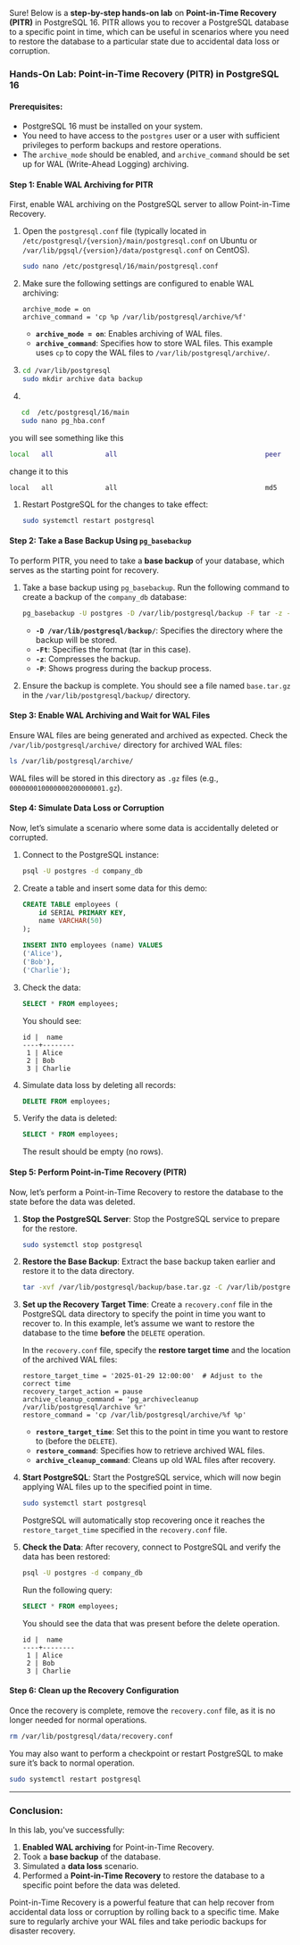 Sure! Below is a **step-by-step hands-on lab** on **Point-in-Time Recovery (PITR)** in PostgreSQL 16. PITR allows you to recover a PostgreSQL database to a specific point in time, which can be useful in scenarios where you need to restore the database to a particular state due to accidental data loss or corruption.

### **Hands-On Lab: Point-in-Time Recovery (PITR) in PostgreSQL 16**

#### **Prerequisites**:
- PostgreSQL 16 must be installed on your system.
- You need to have access to the `postgres` user or a user with sufficient privileges to perform backups and restore operations.
- The `archive_mode` should be enabled, and `archive_command` should be set up for WAL (Write-Ahead Logging) archiving.

#### **Step 1: Enable WAL Archiving for PITR**

First, enable WAL archiving on the PostgreSQL server to allow Point-in-Time Recovery.

1. Open the `postgresql.conf` file (typically located in `/etc/postgresql/{version}/main/postgresql.conf` on Ubuntu or `/var/lib/pgsql/{version}/data/postgresql.conf` on CentOS).
   
   ```bash
   sudo nano /etc/postgresql/16/main/postgresql.conf
   ```

2. Make sure the following settings are configured to enable WAL archiving:
   ```plaintext
   archive_mode = on
   archive_command = 'cp %p /var/lib/postgresql/archive/%f'
   ```

   - **`archive_mode = on`**: Enables archiving of WAL files.
   - **`archive_command`**: Specifies how to store WAL files. This example uses `cp` to copy the WAL files to `/var/lib/postgresql/archive/`.



3. 
   ```bash
   cd /var/lib/postgresql
   sudo mkdir archive data backup
    ```

4. 

```bash
   cd  /etc/postgresql/16/main
   sudo nano pg_hba.conf
```
you will see something like this

```bash
local   all             all                                     peer
```

change it to this

```
local   all             all                                     md5
```

1. Restart PostgreSQL for the changes to take effect:

   ```bash
   sudo systemctl restart postgresql
   ```

#### **Step 2: Take a Base Backup Using `pg_basebackup`**

To perform PITR, you need to take a **base backup** of your database, which serves as the starting point for recovery.

1. Take a base backup using `pg_basebackup`. Run the following command to create a backup of the `company_db` database:

   ```bash
   pg_basebackup -U postgres -D /var/lib/postgresql/backup -F tar -z -P
   ```

   - **`-D /var/lib/postgresql/backup/`**: Specifies the directory where the backup will be stored.
   - **`-Ft`**: Specifies the format (tar in this case).
   - **`-z`**: Compresses the backup.
   - **`-P`**: Shows progress during the backup process.

2. Ensure the backup is complete. You should see a file named `base.tar.gz` in the `/var/lib/postgresql/backup/` directory.

#### **Step 3: Enable WAL Archiving and Wait for WAL Files**

Ensure WAL files are being generated and archived as expected. Check the `/var/lib/postgresql/archive/` directory for archived WAL files:

```bash
ls /var/lib/postgresql/archive/
```

WAL files will be stored in this directory as `.gz` files (e.g., `000000010000000200000001.gz`).

#### **Step 4: Simulate Data Loss or Corruption**

Now, let’s simulate a scenario where some data is accidentally deleted or corrupted.

1. Connect to the PostgreSQL instance:

   ```bash
   psql -U postgres -d company_db
   ```

2. Create a table and insert some data for this demo:

   ```sql
   CREATE TABLE employees (
       id SERIAL PRIMARY KEY,
       name VARCHAR(50)
   );
   
   INSERT INTO employees (name) VALUES
   ('Alice'),
   ('Bob'),
   ('Charlie');
   ```

3. Check the data:

   ```sql
   SELECT * FROM employees;
   ```

   You should see:
   ```plaintext
   id |  name
   ----+--------
    1 | Alice
    2 | Bob
    3 | Charlie
   ```

4. Simulate data loss by deleting all records:

   ```sql
   DELETE FROM employees;
   ```

5. Verify the data is deleted:

   ```sql
   SELECT * FROM employees;
   ```

   The result should be empty (no rows).

#### **Step 5: Perform Point-in-Time Recovery (PITR)**

Now, let’s perform a Point-in-Time Recovery to restore the database to the state before the data was deleted.

1. **Stop the PostgreSQL Server**:
   Stop the PostgreSQL service to prepare for the restore.

   ```bash
   sudo systemctl stop postgresql
   ```

2. **Restore the Base Backup**:
   Extract the base backup taken earlier and restore it to the data directory.

   ```bash
   tar -xvf /var/lib/postgresql/backup/base.tar.gz -C /var/lib/postgresql/data/
   ```

3. **Set up the Recovery Target Time**:
   Create a `recovery.conf` file in the PostgreSQL data directory to specify the point in time you want to recover to. In this example, let’s assume we want to restore the database to the time **before** the `DELETE` operation.

   In the `recovery.conf` file, specify the **restore target time** and the location of the archived WAL files:

   ```plaintext
   restore_target_time = '2025-01-29 12:00:00'  # Adjust to the correct time
   recovery_target_action = pause
   archive_cleanup_command = 'pg_archivecleanup /var/lib/postgresql/archive %r'
   restore_command = 'cp /var/lib/postgresql/archive/%f %p'
   ```

   - **`restore_target_time`**: Set this to the point in time you want to restore to (before the `DELETE`).
   - **`restore_command`**: Specifies how to retrieve archived WAL files.
   - **`archive_cleanup_command`**: Cleans up old WAL files after recovery.

4. **Start PostgreSQL**:
   Start the PostgreSQL service, which will now begin applying WAL files up to the specified point in time.

   ```bash
   sudo systemctl start postgresql
   ```

   PostgreSQL will automatically stop recovering once it reaches the `restore_target_time` specified in the `recovery.conf` file.

5. **Check the Data**:
   After recovery, connect to PostgreSQL and verify the data has been restored:

   ```bash
   psql -U postgres -d company_db
   ```

   Run the following query:

   ```sql
   SELECT * FROM employees;
   ```

   You should see the data that was present before the delete operation.

   ```plaintext
   id |  name
   ----+--------
    1 | Alice
    2 | Bob
    3 | Charlie
   ```

#### **Step 6: Clean up the Recovery Configuration**

Once the recovery is complete, remove the `recovery.conf` file, as it is no longer needed for normal operations.

```bash
rm /var/lib/postgresql/data/recovery.conf
```

You may also want to perform a checkpoint or restart PostgreSQL to make sure it’s back to normal operation.

```bash
sudo systemctl restart postgresql
```

---

### **Conclusion:**

In this lab, you've successfully:
1. **Enabled WAL archiving** for Point-in-Time Recovery.
2. Took a **base backup** of the database.
3. Simulated a **data loss** scenario.
4. Performed a **Point-in-Time Recovery** to restore the database to a specific point before the data was deleted.

Point-in-Time Recovery is a powerful feature that can help recover from accidental data loss or corruption by rolling back to a specific time. Make sure to regularly archive your WAL files and take periodic backups for disaster recovery.
